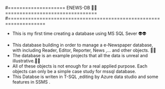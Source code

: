 #==================== ENEWS-DB 📰📰 ================================
#===================================================================
* This is my first time creating a database using MS SQL Sever 👽👽
 - This database building in order to manage a e-Newspaper database,
 with including Reader, Editor, Reporter, News ,... and other objects.
 🎈🎈
 - The database is an example projects that all the data is unreal
 and illustrative.🤸🤸
 - All of these objects is not enough for a real applied purpose. Each
 objects can only be a simple case study for mssql database. 
 - This Databse is writen in T-SQL ,editing by Azure data studio 
 and some features in SSMS .
